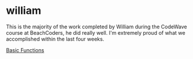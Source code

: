 # william

This is the majority of the work completed by William during the CodeWave course at BeachCoders, he did really well. I'm extremely proud of what we accomplished within the last four weeks. 

[Basic Functions](https://nndecker.dev/william/basic-functions/index.html)
